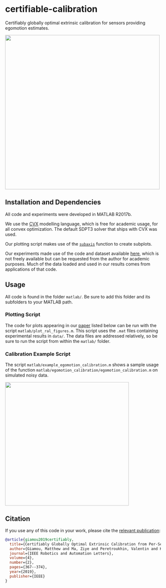 # certifiable-calibration
Certifiably globally optimal extrinsic calibration for sensors providing egomotion estimates. 

<img src="https://raw.githubusercontent.com/utiasSTARS/certifiable-calibration/master/calibration_high_level.png" width="500px"/>


## Installation and Dependencies 

All code and experiments were developed in MATLAB R2017b.

We use the [CVX](http://cvxr.com/cvx/) modelling language, which is free for academic usage, for all convex optimization. The default SDPT3 solver that ships with CVX was used.

Our plotting script makes use of the [`subaxis`](https://www.mathworks.com/matlabcentral/fileexchange/3696-subaxis-subplot) function to create subplots. 

Our experiments made use of the code and dataset available [here](http://jbrookshire.com/projects_3dcalib.htm), which is not freely available but can be requested from the author for academic purposes. Much of the data loaded and used in our results comes from applications of that code.

## Usage 
All code is found in the folder `matlab/`. Be sure to add this folder and its subfolders to your MATLAB path.

### Plotting Script
The code for plots appearing in our [paper](https://arxiv.org/pdf/1809.03554.pdf) listed below can be run with the script `matlab/plot_ral_figures.m`. This script uses the `.mat` files containing experimental results in `data/`. The data files are addressed relatively, so be sure to run the script from within the `matlab/` folder.

### Calibration Example Script
The script `matlab/example_egomotion_calibration.m` shows a sample usage of the function `matlab/egomotion_calibration/egomotion_calibration.m` on simulated noisy data. 

<img src="https://raw.githubusercontent.com/utiasSTARS/certifiable-calibration/master/sensor_egomotion.png" width="400px"/>


## Citation
If you use any of this code in your work, please cite the [relevant publication](https://arxiv.org/pdf/1809.03554.pdf): 

```bibtex
@article{giamou2019certifiably,
  title={Certifiably Globally Optimal Extrinsic Calibration from Per-Sensor Egomotion},
  author={Giamou, Matthew and Ma, Ziye and Peretroukhin, Valentin and Kelly, Jonathan},
  journal={IEEE Robotics and Automation Letters},
  volume={4},
  number={2},
  pages={367--374},
  year={2019},
  publisher={IEEE}
}

```
